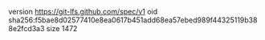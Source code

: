 version https://git-lfs.github.com/spec/v1
oid sha256:f5bae8d02577410e8ea0617b451add68ea57ebed989f44325119b388e2fcd3a3
size 1472
